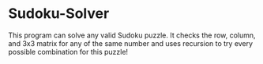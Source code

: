 # Sudoku-Solver
This program can solve any valid Sudoku puzzle. It checks the row, column, and 3x3 matrix for any of the same number and uses recursion to try every possible combination for this puzzle!
